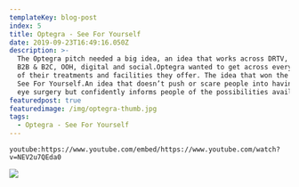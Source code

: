 ```yaml
---
templateKey: blog-post
index: 5
title: Optegra - See For Yourself
date: 2019-09-23T16:49:16.050Z
description: >-
  The Optegra pitch needed a big idea, an idea that works across DRTV, press,
  B2B & B2C, OOH, digital and social.Optegra wanted to get across every aspect
  of their treatments and facilities they offer. The idea that won the pitch was
  See For Yourself.An idea that doesn’t push or scare people into having laser
  eye surgery but confidently informs people of the possibilities available.
featuredpost: true
featuredimage: /img/optegra-thumb.jpg
tags:
  - Optegra - See For Yourself
---
```

`youtube:https://www.youtube.com/embed/https://www.youtube.com/watch?v=NEV2u7QEda0`

![](/img/kv-1-jpegg.jpg)
